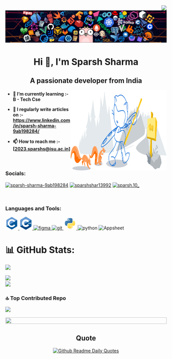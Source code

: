 
<img align="right" src="https://visitor-badge.laobi.icu/badge?page_id=itsparsh10"/>


![logo](https://github.com/itsparsh10/itsparsh10/blob/main/header_1%20(1).png)

<h1 align="center">
   
</h1>
<h1 align="center">Hi 👋, I'm Sparsh Sharma</h1>
<h2 align="center"> A passionate developer from India </h2>





<img align="right" alt="coding" width="300" height="250" src="https://github.com/itsparsh10/itsparsh10/blob/main/git-header.svg">




<h4>
    
- 🌱 **I’m currently learning** :- B - Tech Cse

- 📝 **I regularly write articles on** :- https://www.linkedin.com/in/sparsh-sharma-9ab198284/

- 📫 **How to reach me** :- [2023.sparshs@isu.ac.in]
</h4>
<br>
<h3 align="left">Socials:</h3>
<p align="left">
<a href="https://linkedin.com/in/sparsh-sharma-9ab198284" target="blank"><img align="center" src="https://raw.githubusercontent.com/rahuldkjain/github-profile-readme-generator/master/src/images/icons/Social/linked-in-alt.svg" alt="sparsh-sharma-9ab198284" height="30" width="40" /></a>
<a href="https://twitter.com/sparshshar13992" target="blank"><img align="center" src="https://raw.githubusercontent.com/rahuldkjain/github-profile-readme-generator/master/src/images/icons/Social/twitter.svg" alt="sparshshar13992" height="30" width="40" /></a>
<a href="https://instagram.com/sparsh.10_" target="blank"><img align="center" src="https://raw.githubusercontent.com/rahuldkjain/github-profile-readme-generator/master/src/images/icons/Social/instagram.svg" alt="sparsh.10_" height="30" width="40" /></a>
   
</p>
<br>
<h3 align="left">Languages and Tools:</h3>
 <p align="left"><a href="https://www.cprogramming.com/" target="_blank" rel="noreferrer"> <img src="https://raw.githubusercontent.com/devicons/devicon/master/icons/c/c-original.svg" alt="c" width="40" height="40"/> </a> <a href="https://www.w3schools.com/cpp/" target="_blank" rel="noreferrer"> <img src="https://raw.githubusercontent.com/devicons/devicon/master/icons/cplusplus/cplusplus-original.svg" alt="cplusplus" width="40" height="40"/> </a> <a href="https://www.figma.com/" target="_blank" rel="noreferrer"> <img src="https://www.vectorlogo.zone/logos/figma/figma-icon.svg" alt="figma" width="40" height="40"/> </a> <a href="https://git-scm.com/" target="_blank" rel="noreferrer"> <img src="https://www.vectorlogo.zone/logos/git-scm/git-scm-icon.svg" alt="git" width="40" height="40"/> </a> <a href="[https://www.python.org](https://www.python.org/)" target="_blank" rel="noreferrer"> <img src="https://raw.githubusercontent.com/devicons/devicon/master/icons/python/python-original.svg" alt="python" width="40" height="40"/> </a> <img src="https://seeklogo.com/images/S/scratch-logo-B13B10E544-seeklogo.com.png" alt="python" width="40" height="40"/> </a> <img src="https://play-lh.googleusercontent.com/rW4cFCs9COZhpTYlW9x9OL2lKAy9kkPCTEfEUliybKOiXLsfi2BlOWyvZolbCiszcj4" alt="Appsheet" width="40" height="40"/>



# 📊 GitHub Stats:


![](https://github-readme-stats.vercel.app/api/top-langs/?username=itsparsh10&theme=default&hide_border=false&include_all_commits=true&count_private=true&layout=compact)

![](https://github-readme-streak-stats.herokuapp.com/?user=itsparsh10&theme=default&hide_border=false)<br/>
![](https://github-readme-stats.vercel.app/api?username=itsparsh10&theme=default&hide_border=false&include_all_commits=true&count_private=true)<br/>







### 🔝 Top Contributed Repo
![](https://github-contributor-stats.vercel.app/api?username=itsparsh10&limit=5&theme=juicyfresh&combine_all_yearly_contributions=true)

<!-- Proudly created with GPRM ( https://gprm.itsvg.in ) -->




<div align="left">
    <div align="left">
  <img src="https://i.imgur.com/dBaSKWF.gif" height="20" width="100%">
</div>

</div>

<div align="center">
  <h2> Quote </h2>

<div align="center">
    
</p>

[![Github Readme Daily Quotes](https://readme-daily-quotes.vercel.app/api?theme=vue)](https://github.com/cheehwatang/github-readme-daily-quotes)


